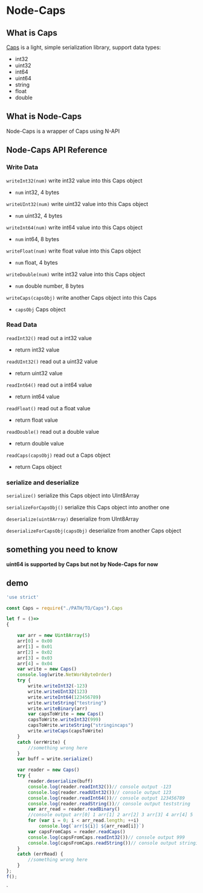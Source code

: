 # Node-Caps

## What is Caps

[Caps](https://github.com/Rokid/aife-mutils) is a light, simple serialization library, support data types:
- int32
- uint32
- int64
- uint64
- string
- float
- double

## What is Node-Caps
Node-Caps is a wrapper of Caps using N-API

## Node-Caps API Reference
### Write Data
`writeInt32(num)` write int32 value into this Caps object
- `num` int32, 4 bytes

`writeUInt32(num)` write uint32 value into this Caps object
- `num` uint32, 4 bytes

`writeInt64(num)` write int64 value into this Caps object
- `num` int64, 8 bytes

`writeFloat(num)` write float value into this Caps object
- `num` float, 4 bytes

`writeDouble(num)` write int32 value into this Caps object
- `num` double number, 8 bytes

`writeCaps(capsObj)` write another Caps object into this Caps
- `capsObj` Caps object

### Read Data
`readInt32()` read out a int32 value
- return int32 value

`readUInt32()` read out a uint32 value
- return uint32 value

`readInt64()`  read out a int64 value
- return int64 value

`readFloat()`  read out a float value
- return float value

`readDouble()`  read out a double value
- return double value

`readCaps(capsObj)`  read out a Caps object
- return Caps object

### serialize and deserialize

`serialize()` serialize this Caps object into UInt8Array

`serializeForCapsObj()` serialize this Caps object into another one

`deserialize(uint8Array)` deserialize from UInt8Array

`deserializeForCapsObj(capsObj)` deserialize from another Caps object

## something you need to know
**uint64 is supported by Caps but not by Node-Caps for now**
## demo
```js
'use strict'

const Caps = require("./PATH/TO/Caps").Caps

let f = ()=>
{

    var arr = new Uint8Array(5)
    arr[0] = 0x00
    arr[1] = 0x01
    arr[2] = 0x02
    arr[3] = 0x03
    arr[4] = 0x04
    var write = new Caps()
    console.log(write.NetWorkByteOrder)
    try {
        write.writeInt32(-123)
        write.writeUInt32(123)
        write.writeInt64(123456789)
        write.writeString("testring")
        write.writeBinary(arr)
        var capsToWrite = new Caps()
        capsToWrite.writeInt32(999)
        capsToWrite.writeString("stringincaps")
        write.writeCaps(capsToWrite)
    }
    catch (errWrite) {
        //something wrong here
    }
    var buff = write.serialize()

    var reader = new Caps()
    try {
        reader.deserialize(buff)
        console.log(reader.readInt32())// console output -123
        console.log(reader.readUInt32())// console output 123
        console.log(reader.readInt64())// console output 123456789
        console.log(reader.readString())// console output teststring
        var arr_read = reader.readBinary()
        //console output arr[0] 1 arr[1] 2 arr[2] 3 arr[3] 4 arr[4] 5
        for (var i = 0; i < arr_read.length; ++i)
            console.log(`arr[${i}] ${arr_read[i]}`)
        var capsFromCaps = reader.readCaps()
        console.log(capsFromCaps.readInt32())// console output 999
        console.log(capsFromCaps.readString())// console output stringincaps
    }
    catch (errRead) {
        //something wrong here
    }
};
f();

```
`





